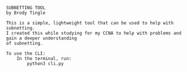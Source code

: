     SUBNETTING TOOL
    by Brody Tingle

    This is a simple, lightweight tool that can be used to help with subnetting.
    I created this while studying for my CCNA to help with problems and gain a deeper understanding
    of subnetting.

    To use the CLI:
        In the terminal, run:
            python3 cli.py

